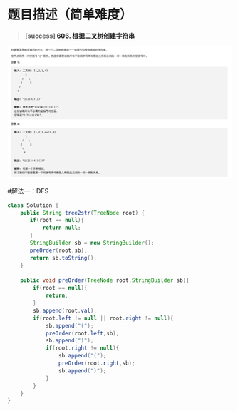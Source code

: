 #  **题目描述（简单难度）**

> **[success] [606. 根据二叉树创建字符串](https://leetcode-cn.com/problems/construct-string-from-binary-tree/)**

![](../image/606.png)

#解法一：DFS
```java
class Solution {
    public String tree2str(TreeNode root) {
       if(root == null){
           return null;
       }
       StringBuilder sb = new StringBuilder();
       preOrder(root,sb);
       return sb.toString();
    }

    public void preOrder(TreeNode root,StringBuilder sb){
        if(root == null){
            return;
        }
        sb.append(root.val);
        if(root.left != null || root.right != null){
            sb.append("(");
            preOrder(root.left,sb);
            sb.append(")");
            if(root.right != null){
                sb.append("(");
                preOrder(root.right,sb);
                sb.append(")");
            }
        }
    }
}
```


